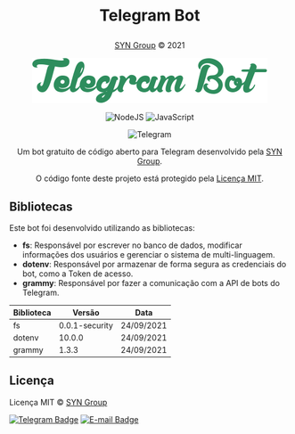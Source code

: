 # <p align="center">Telegram Bot</p>
<p align="center"><a href="https://syngroup.org/">SYN Group</a> © 2021</p>

<p align="center"><img src=".github/Assets/images/git-logo.png"></p>

<div align="center">

![NodeJS](https://img.shields.io/badge/-NodeJS-05122A?style=flat&logo=nodedotjs)
![JavaScript](https://img.shields.io/badge/-JavaScript-05122A?style=flat&logo=javascript)

![Telegram](https://img.shields.io/badge/-Telegram-05122A?style=flat&logo=telegram)

</div>


<p align="center">Um bot gratuito de código aberto para Telegram desenvolvido pela <a href="https://syngroup.org/">SYN Group</a>.</p>

<p align="center">O código fonte deste projeto está protegido pela <a href="https://github.com/Syn-Group/telegram-bot/blob/main/LICENSE">Licença MIT</a>.</p>


## Bibliotecas
Este bot foi desenvolvido utilizando as bibliotecas:
- **fs**: Responsável por escrever no banco de dados, modificar informações dos usuários e gerenciar o sistema de multi-linguagem.
- **dotenv**: Responsável por armazenar de forma segura as credenciais do bot, como a Token de acesso.
- **grammy**: Responsável por fazer a comunicação com a API de bots do Telegram.

| Biblioteca | Versão         | Data       |
| ---------- | -------------- | ---------- |
| fs         | 0.0.1-security | 24/09/2021 |
| dotenv     | 10.0.0         | 24/09/2021 |
| grammy     | 1.3.3          | 24/09/2021 |

## Licença

Licença MIT © [SYN Group](https://github.com/Syn-Group)

[![Telegram Badge](https://img.shields.io/badge/-Telegram&nbsp;Community-000000?style=flat-square&logo=Telegram&logoColor=white&link=https://t.me/thesyngroup)](https://t.me/thesyngroup) 
[![E-mail Badge](https://img.shields.io/badge/-syn.group@pm.me-000000?style=flat-square&labelColor=6633cc&logo=protonmail&logoColor=white&link=mailto:syn.group@pm.me)](mailto:syn.group@pm.me) 